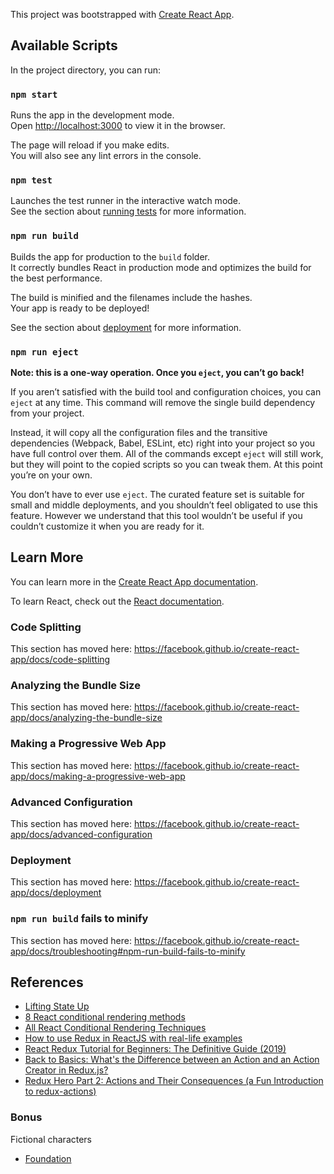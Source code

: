 This project was bootstrapped with [Create React App](https://github.com/facebook/create-react-app).

## Available Scripts

In the project directory, you can run:

### `npm start`

Runs the app in the development mode.<br>
Open [http://localhost:3000](http://localhost:3000) to view it in the browser.

The page will reload if you make edits.<br>
You will also see any lint errors in the console.

### `npm test`

Launches the test runner in the interactive watch mode.<br>
See the section about [running tests](https://facebook.github.io/create-react-app/docs/running-tests) for more information.

### `npm run build`

Builds the app for production to the `build` folder.<br>
It correctly bundles React in production mode and optimizes the build for the best performance.

The build is minified and the filenames include the hashes.<br>
Your app is ready to be deployed!

See the section about [deployment](https://facebook.github.io/create-react-app/docs/deployment) for more information.

### `npm run eject`

**Note: this is a one-way operation. Once you `eject`, you can’t go back!**

If you aren’t satisfied with the build tool and configuration choices, you can `eject` at any time. This command will remove the single build dependency from your project.

Instead, it will copy all the configuration files and the transitive dependencies (Webpack, Babel, ESLint, etc) right into your project so you have full control over them. All of the commands except `eject` will still work, but they will point to the copied scripts so you can tweak them. At this point you’re on your own.

You don’t have to ever use `eject`. The curated feature set is suitable for small and middle deployments, and you shouldn’t feel obligated to use this feature. However we understand that this tool wouldn’t be useful if you couldn’t customize it when you are ready for it.

## Learn More

You can learn more in the [Create React App documentation](https://facebook.github.io/create-react-app/docs/getting-started).

To learn React, check out the [React documentation](https://reactjs.org/).

### Code Splitting

This section has moved here: https://facebook.github.io/create-react-app/docs/code-splitting

### Analyzing the Bundle Size

This section has moved here: https://facebook.github.io/create-react-app/docs/analyzing-the-bundle-size

### Making a Progressive Web App

This section has moved here: https://facebook.github.io/create-react-app/docs/making-a-progressive-web-app

### Advanced Configuration

This section has moved here: https://facebook.github.io/create-react-app/docs/advanced-configuration

### Deployment

This section has moved here: https://facebook.github.io/create-react-app/docs/deployment

### `npm run build` fails to minify

This section has moved here: https://facebook.github.io/create-react-app/docs/troubleshooting#npm-run-build-fails-to-minify

## References
- [Lifting State Up](https://reactjs.org/tutorial/tutorial.html#lifting-state-up)
- [8 React conditional rendering methods](https://blog.logrocket.com/conditional-rendering-in-react-c6b0e5af381e)
- [All React Conditional Rendering Techniques](https://www.robinwieruch.de/conditional-rendering-react/)
- [How to use Redux in ReactJS with real-life examples](https://medium.freecodecamp.org/how-to-use-redux-in-reactjs-with-real-life-examples-687ab4441b85)
- [React Redux Tutorial for Beginners: The Definitive Guide (2019)](https://www.valentinog.com/blog/redux/#React_Redux_tutorial_Redux_store_methods)
- [Back to Basics: What's the Difference between an Action and an Action Creator in Redux.js?](https://decembersoft.com/posts/whats-the-difference-between-action-and-action-creator-in-redux-js/)
- [Redux Hero Part 2: Actions and Their Consequences (a Fun Introduction to redux-actions)](https://decembersoft.com/posts/redux-hero-part-2-actions-and-their-consequences-a-fun-introduction-to-redux-actions/)

### Bonus
Fictional characters 
- [Foundation](https://en.wikipedia.org/wiki/Foundation_(Asimov_novel))